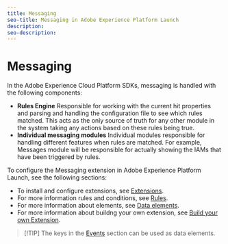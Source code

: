 ```yaml
---
title: Messaging
seo-title: Messaging in Adobe Experience Platform Launch
description: 
seo-description: 
---
```


# Messaging

In the Adobe Experience Cloud Platform SDKs, messaging is handled with the following components:

* **Rules Engine** Responsible for working with the current hit properties and parsing and handling the configuration file to see which rules matched. This acts as the only source of truth for any other module in the system taking any actions based on these rules being true.
* **Individual messaging modules** Individual modules responsible for handling different features when rules are matched. For example, Messages module will be responsible for actually showing the IAMs that have been triggered by rules.

To configure the Messaging extension in Adobe Experience Platform Launch, see the following sections:

* To install and configure extensions, see [Extensions](/help/launch-reference/managing-resources/extensions/overview.md).
* For more information rules and conditions, see [Rules](/help/launch-reference/managing-resources/rules.md).
* For more information about elements, see [Data elements](/help/launch-reference/managing-resources/data-elements.md).
* For more information about buildng your own extension, see [Build your own Extension](../build-your-own-extension/).

>[!TIP] The keys in the [Events](../build-your-own-extension/events/) section can be used as data elements.
